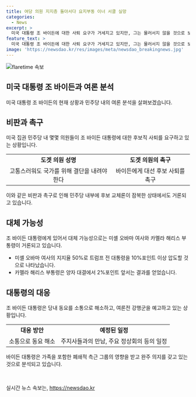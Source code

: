 ```yaml
---
title: 여당 의원 지지층 돌아서다 요지부동 이너 서클 실망
categories:
  - News
excerpt: >
  미국 대통령 조 바이든에 대한 사퇴 요구가 거세지고 있지만, 그는 물러서지 않을 것으로 보인다. 여당 내 후보 교체론이 잠복 중이지만, 여론조사 결과와 함께 여론이 바이든 대통령에게 불리한 형국이다. 민주당 지지자 중 다른 후보를 선호하는 사람이 늘고 있으며, 토론에서의 패배 여파도 불리하게 작용하고 있다. 대안으로는 카멜라 해리스 부통령과 미셸 오바마 여사가 거론되고 있다. 그러나 바이든 대통령은 강행군을 예고하며 정면 돌파를 모색하고 있다.
feature_text: >
  미국 대통령 조 바이든에 대한 사퇴 요구가 거세지고 있지만, 그는 물러서지 않을 것으로 보인다. 여당 내 후보 교체론이 잠복 중이지만, 여론조사 결과와 함께 여론이 바이든 대통령에게 불리한 형국이다. 민주당 지지자 중 다른 후보를 선호하는 사람이 늘고 있으며, 토론에서의 패배 여파도 불리하게 작용하고 있다. 대안으로는 카멜라 해리스 부통령과 미셸 오바마 여사가 거론되고 있다. 그러나 바이든 대통령은 강행군을 예고하며 정면 돌파를 모색하고 있다.
image: 'https://newsdao.kr/res/images/meta/newsdao_breakingnews.jpg'
---
```


<p><img src="https://newsdao.kr/res/images/meta/newsdao_breakingnews.jpg" alt="flaretime 속보" /></p>

<h2 data-ke-size="size26">미국 대통령 조 바이든과 여론 분석</h2>

<p data-ke-size="size16">미국 대통령 조 바이든의 현재 상황과 민주당 내의 여론 분석을 살펴보겠습니다.</p>

<h2 data-ke-size="size24">비판과 촉구</h2>

<p data-ke-size="size16">미국 집권 민주당 내 몇몇 의원들이 조 바이든 대통령에 대한 후보직 사퇴를 요구하고 있는 상황입니다.</p>

<table>
    <tr>
        <td style="text-align: center; height: 17px;"><b>도겟 의원 성명</b></td>
        <td style="text-align: center; height: 17px;"><b>도겟 의원의 촉구</b></td>
    </tr>
    <tr>
        <td style="text-align: center; height: 17px;">고통스러워도 국가를 위해 결단을 내려야 한다</td>
        <td style="text-align: center; height: 17px;">바이든에게 대선 후보 사퇴를 촉구</td>
  </tr>
</table>

<p data-ke-size="size16">이와 같은 비판과 촉구로 인해 민주당 내부에 후보 교체론이 잠복한 상태에서도 거론되고 있습니다.</p>

<h2 data-ke-size="size24">대체 가능성</h2>

<p data-ke-size="size16">조 바이든 대통령에게 있어서 대체 가능성으로는 미셸 오바마 여사와 카멜라 해리스 부통령이 거론되고 있습니다.</p>

<ul>
    <li>미셸 오바마 여사의 지지율 50%로 트럼프 전 대통령을 10%포인트 이상 압도할 것으로 나타났습니다.</li>
    <li>카멜라 해리스 부통령은 양자 대결에서 2%포인트 앞서는 결과를 얻었습니다.</li>
</ul>

<h2 data-ke-size="size24">대통령의 대응</h2>

<p data-ke-size="size16">조 바이든 대통령은 당내 동요를 소통으로 해소하고, 여론전 강행군을 예고하고 있는 상황입니다.</p>

<table>
    <tr>
        <td style="text-align: center; height: 17px;"><b>대응 방안</b></td>
        <td style="text-align: center; height: 17px;"><b>예정된 일정</b></td>
    </tr>
    <tr>
        <td style="text-align: center; height: 17px;">소통으로 동요 해소</td>
        <td style="text-align: center; height: 17px;">주지사들과의 만남, 주요 정상회의 등의 일정</td>
    </tr>
</table>

<p data-ke-size="size16">바이든 대통령은 가족을 포함한 폐쇄적 측근 그룹의 영향을 받고 완주 의지를 갖고 있는 것으로 분석되고 있습니다.</p>

<p data-ke-size="size16">&nbsp;</p>
실시간 뉴스 속보는, <a href="https://newsdao.kr" rel="dofollow">https://newsdao.kr</a>


